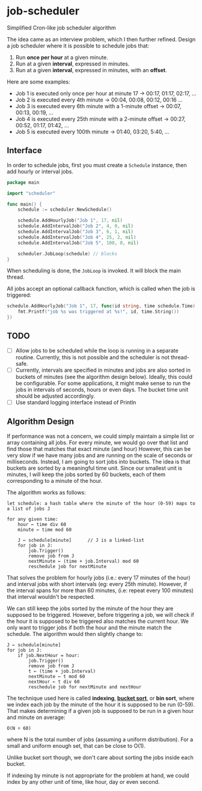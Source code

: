 # job-scheduler

Simplified Cron-like job scheduler algorithm

The idea came as an interview problem, which I then further refined. Design a job scheduler where it is possible to schedule jobs that:

1. Run **once per hour** at a given minute.
2. Run at a given **interval**, expressed in minutes.
3. Run at a given **interval**, expressed in minutes, with an **offset**.

Here are some examples:

- Job 1 is executed only once per hour at minute 17 → 00:17, 01:17, 02:17, …
- Job 2 is executed every 4th minute → 00:04, 00:08, 00:12, 00:16 …
- Job 3 is executed every 6th minute with a 1-minute offset → 00:07, 00:13, 00:19, …
- Job 4 is executed every 25th minute with a 2-minute offset → 00:27, 00:52, 01:17, 01:42, …
- Job 5 is executed every 100th minute → 01:40, 03:20, 5:40, …

## Interface

In order to schedule jobs, first you must create a `Schedule` instance, then add hourly or interval jobs.

```go
package main

import "scheduler"

func main() {
	schedule := scheduler.NewSchedule()

	schedule.AddHourlyJob("Job 1", 17, nil)
	schedule.AddIntervalJob("Job 2", 4, 0, nil)
	schedule.AddIntervalJob("Job 3", 6, 1, nil)
	schedule.AddIntervalJob("Job 4", 25, 2, nil)
	schedule.AddIntervalJob("Job 5", 100, 0, nil)

	scheduler.JobLoop(schedule) // blocks
}
```

When scheduling is done, the `JobLoop` is invoked. It will block the main thread.

All jobs accept an optional callback function, which is called when the job is triggered:

```go
schedule.AddHourlyJob("Job 1", 17, func(id string, time schedule.Time) {
    fmt.Printf("job %s was triggered at %s!", id, time.String())
})
```

## TODO

- [ ] Allow jobs to be scheduled while the loop is running in a separate routine. Currently, this is not possible and the scheduler is not thread-safe.
- [ ] Currently, intervals are specified in minutes and jobs are also sorted in buckets of minutes (see the algorithm design below). Ideally, this could be configurable. For some applications, it might make sense to run the jobs in intervals of seconds, hours or even days. The bucket time unit should be adjusted accordingly.
- [ ] Use standard logging interface instead of Println

## Algorithm Design

If performance was not a concern, we could simply maintain a simple list or array containing all jobs. For every minute, we would go over that list and find those that matches that exact minute (and hour) However, this can be very slow if we have many jobs and are running on the scale of seconds or milliseconds.  Instead, I am going to sort jobs into buckets. The idea is that buckets are sorted by a meaningful time unit.  Since our smallest unit is minutes, I will keep the jobs sorted by 60 buckets, each of them corresponding to a minute of the hour.

The algorithm works as follows:

```
let schedule: a hash table where the minute of the hour (0-59) maps to a list of jobs J

for any given time:
    hour ← time div 60
    minute ← time mod 60

    J ← schedule[minute]      // J is a linked-list
    for job in J:
        job.Trigger()
        remove job from J
        nextMinute ← (time + job.Interval) mod 60
        reschedule job for nextMinute
```

That solves the problem for hourly jobs (i.e.: every 17 minutes of the hour) and interval jobs with short  intervals (eg: every 25th minute). However, if the interval spans for more than 60 minutes, (i.e: repeat every 100 minutes) that interval wouldn't be respected.

We can still keep the jobs sorted by the minute of the hour they are supposed to be triggered. However, before triggering a job, we will check if the hour it is supposed to be triggered also matches the current hour. We only want to trigger jobs if both the hour and the minute match the schedule. The algorithm would then slightly change to:

```
J ← schedule[minute]
for job in J:
    if job.NextHour = hour:
        job.Trigger()
        remove job from J
        t ← (time + job.Interval)
        nextMinute ← t mod 60
        nextHour ← t div 60
        reschedule job for nextMinute and nextHour
```

The technique used here is called **indexing**, **[bucket sort](https://en.wikipedia.org/wiki/Bucket_sort)**, or **bin sort**, where we index each job by the minute of the  hour it is supposed to be run (0-59). That makes determining if a given job is supposed to be run in a given hour and minute on average:

    O(N ÷ 60)

where N is the total number of jobs (assuming a uniform distribution). For a small and uniform enough set, that can be close to O(1).

Unlike bucket sort though, we don't care about sorting the jobs inside each bucket.

If indexing by minute is not appropriate for the problem at hand, we could index by any other unit of time, like hour, day or even second.
